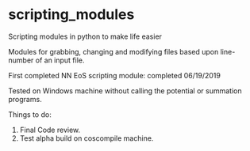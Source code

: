 # scripting_modules

Scripting modules in python to make life easier


Modules for grabbing, changing and modifying files based upon line-number of an input file.


First completed NN EoS scripting module: completed 06/19/2019

Tested on Windows machine without calling the potential or summation programs.

Things to do:

1) Final Code review.
2) Test alpha build on coscompile machine. 
